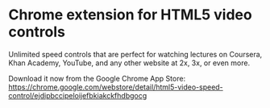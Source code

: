 Chrome extension for HTML5 video controls
=================================

Unlimited speed controls that are perfect for watching lectures on Coursera, Khan Academy, YouTube, and any other website at 2x, 3x, or even more.


Download it now from the Google Chrome App Store:
https://chrome.google.com/webstore/detail/html5-video-speed-control/ejdipbccipeloijefbkiakckfhdbgocg